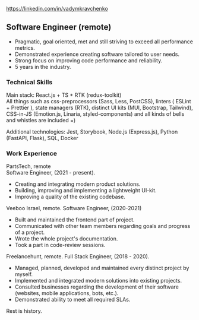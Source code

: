 https://linkedin.com/in/vadymkravchenko

## Software Engineer (remote)
* Pragmatic, goal oriented, met and still striving to exceed all performance metrics.
* Demonstrated experience creating software tailored to user needs.
* Strong focus on improving code performance and reliability.
* 5 years in the industry.

### Technical Skills
Main stack: React.js + TS + RTK (redux-toolkit) <br />
All things such as css-preprocessors (Sass, Less, PostCSS), linters ( ESLint + Prettier ), state managers (RTK), distinct UI kits (MUI, Bootstrap, Tailwind), CSS-in-JS (Emotion.js, Linaria, styled-components) and all kinds of bells and whistles are included =)

Additional technologies: Jest, Storybook, Node.js (Express.js), Python (FastAPI, Flask), SQL, Docker

### Work Experience
PartsTech, remote <br />
Software Engineer, (2021 - present).
* Creating and integrating modern product solutions.
* Building, improving and implementing a lightweight UI-kit.
* Improving a quality of the existing codebase.

Veeboo Israel, remote. Software Engineer, (2020-2021)
* Built and maintained the frontend part of project.
* Communicated with other team members regarding goals and progress of a project.
* Wrote the whole project's documentation.
* Took a part in code-review sessions.

Freelancehunt, remote.
Full Stack Engineer, (2018 - 2020).
* Managed, planned, developed and maintained every distinct project by myself.
* Implemented and integrated modern solutions into existing projects.
* Consulted businesses regarding the development of their software (websites, mobile applications, bots, etc.).
* Demonstrated ability to meet all required SLAs.

Rest is history.
